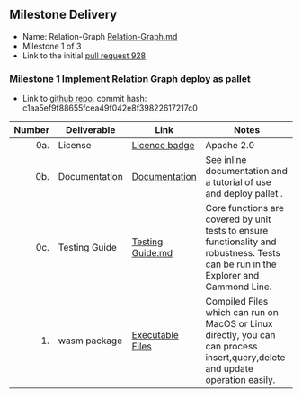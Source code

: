 ## Milestone Delivery 

* Name: Relation-Graph [Relation-Graph.md](https://github.com/w3f/Grants-Program/blob/master/applications/Relation-Graph.md)
* Milestone 1 of 3 
* Link to the initial [pull request 928](https://github.com/w3f/Grants-Program/pull/928)


### Milestone 1 Implement Relation Graph deploy as pallet

* Link to [github repo](https://github.com/relationlabs/Relation-Graph/), commit hash: c1aa5ef9f88655fcea49f042e8f39822617217c0

| Number | Deliverable | Link | Notes | 
| -----: | ----------- | ------------- | ------| 
| 0a. | License | [Licence badge](https://github.com/relationlabs/Relation-Graph/blob/main/LICENSE) |Apache 2.0  |
| 0b. | Documentation | [Documentation](https://github.com/relationlabs/Relation-Graph/blob/main/Docs/Documentation.md) | See inline documentation and a tutorial of use and deploy pallet . |
| 0c. | Testing Guide | [Testing Guide.md](https://github.com/relationlabs/Relation-Graph/blob/main/Docs/Testing%20Guide.md) | Core functions are covered by unit tests to ensure functionality and robustness. Tests can be run in the Explorer and Cammond Line.  |
| 1. | wasm package | [Executable Files](https://github.com/relationlabs/Relation-Graph/tree/main/Executable%20Files) | Compiled Files which can run on MacOS or Linux directly, you can can process insert,query,delete and update operation easily. | 
